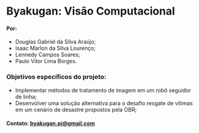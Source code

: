 # Byakugan: Visão Computacional

#### Por:

- Douglas Gabriel da Silva Araújo;
- Isaac Marlon da Silva Lourenço;
- Lennedy Campos Soares;
- Paulo Vitor Lima Borges.

### Objetivos específicos do projeto:

- Implementar métodos de
tratamento de imagem em um
robô seguidor de linha;
- Desenvolver uma solução alternativa
para o desafio resgate de vítimas em um cenário de desastre
propostos pela OBR;

#### Contato: byakugan.pi@gmail.com
